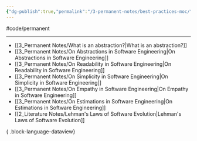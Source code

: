 ```yaml
---
{"dg-publish":true,"permalink":"/3-permanent-notes/best-practices-moc/","created":"2023-08-01T15:03:31.918+02:00","updated":"2023-08-03T16:57:23.212+02:00"}
---
```


#code/permanent

---
- [[3_Permanent Notes/What is an abstraction?\|What is an abstraction?]]
- [[3_Permanent Notes/On Abstractions in Software Engineering\|On Abstractions in Software Engineering]]
- [[3_Permanent Notes/On Readability in Software Engineering\|On Readability in Software Engineering]]
- [[3_Permanent Notes/On Simplicity in Software Engineering\|On Simplicity in Software Engineering]]
- [[3_Permanent Notes/On Empathy in Software Engineering\|On Empathy in Software Engineering]]
- [[3_Permanent Notes/On Estimations in Software Engineering\|On Estimations in Software Engineering]]
- [[2_Literature Notes/Lehman's Laws of Software Evolution\|Lehman's Laws of Software Evolution]]

{ .block-language-dataview}